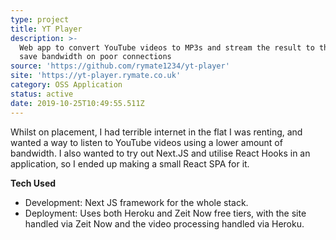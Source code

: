 ```yaml
---
type: project
title: YT Player
description: >-
  Web app to convert YouTube videos to MP3s and stream the result to the user to
  save bandwidth on poor connections
source: 'https://github.com/rymate1234/yt-player'
site: 'https://yt-player.rymate.co.uk'
category: OSS Application
status: active
date: 2019-10-25T10:49:55.511Z
---
```

Whilst on placement, I had terrible internet in the flat I was renting, and wanted a way to listen to YouTube videos using a lower amount of bandwidth. I also wanted to try out Next.JS and utilise React Hooks in an application, so I ended up making a small React SPA for it.

**Tech Used**

* Development: Next JS framework for the whole stack.
* Deployment: Uses both Heroku and Zeit Now free tiers, with the site handled via Zeit Now and the video processing handled via Heroku.
